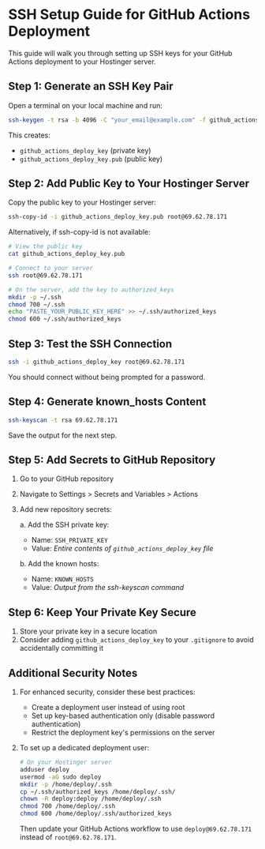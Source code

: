 # SSH Setup Guide for GitHub Actions Deployment

This guide will walk you through setting up SSH keys for your GitHub Actions deployment to your Hostinger server.

## Step 1: Generate an SSH Key Pair

Open a terminal on your local machine and run:

```bash
ssh-keygen -t rsa -b 4096 -C "your_email@example.com" -f github_actions_deploy_key
```

This creates:
- `github_actions_deploy_key` (private key)
- `github_actions_deploy_key.pub` (public key)

## Step 2: Add Public Key to Your Hostinger Server

Copy the public key to your Hostinger server:

```bash
ssh-copy-id -i github_actions_deploy_key.pub root@69.62.78.171
```

Alternatively, if ssh-copy-id is not available:

```bash
# View the public key
cat github_actions_deploy_key.pub

# Connect to your server 
ssh root@69.62.78.171

# On the server, add the key to authorized_keys
mkdir -p ~/.ssh
chmod 700 ~/.ssh
echo "PASTE_YOUR_PUBLIC_KEY_HERE" >> ~/.ssh/authorized_keys
chmod 600 ~/.ssh/authorized_keys
```

## Step 3: Test the SSH Connection

```bash
ssh -i github_actions_deploy_key root@69.62.78.171
```

You should connect without being prompted for a password.

## Step 4: Generate known_hosts Content

```bash
ssh-keyscan -t rsa 69.62.78.171
```

Save the output for the next step.

## Step 5: Add Secrets to GitHub Repository

1. Go to your GitHub repository
2. Navigate to Settings > Secrets and Variables > Actions
3. Add new repository secrets:

   a. Add the SSH private key:
      - Name: `SSH_PRIVATE_KEY`
      - Value: *Entire contents of `github_actions_deploy_key` file*
      
   b. Add the known hosts:
      - Name: `KNOWN_HOSTS`
      - Value: *Output from the ssh-keyscan command*

## Step 6: Keep Your Private Key Secure

1. Store your private key in a secure location
2. Consider adding `github_actions_deploy_key` to your `.gitignore` to avoid accidentally committing it

## Additional Security Notes

1. For enhanced security, consider these best practices:
   - Create a deployment user instead of using root
   - Set up key-based authentication only (disable password authentication)
   - Restrict the deployment key's permissions on the server

2. To set up a dedicated deployment user:
   ```bash
   # On your Hostinger server
   adduser deploy
   usermod -aG sudo deploy
   mkdir -p /home/deploy/.ssh
   cp ~/.ssh/authorized_keys /home/deploy/.ssh/
   chown -R deploy:deploy /home/deploy/.ssh
   chmod 700 /home/deploy/.ssh
   chmod 600 /home/deploy/.ssh/authorized_keys
   ```

   Then update your GitHub Actions workflow to use `deploy@69.62.78.171` instead of `root@69.62.78.171`. 